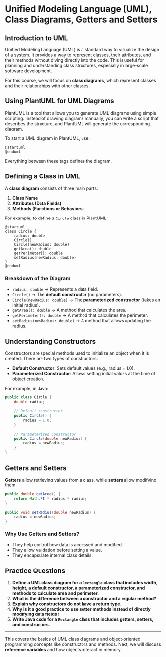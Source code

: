 # Unified Modeling Language (UML), Class Diagrams, Getters and Setters

## Introduction to UML

Unified Modeling Language (UML) is a standard way to visualize the design of a system. It provides a way to represent classes, their attributes, and their methods without diving directly into the code. This is useful for planning and understanding class structures, especially in large-scale software development.

For this course, we will focus on **class diagrams**, which represent classes and their relationships with other classes.

## Using PlantUML for UML Diagrams

PlantUML is a tool that allows you to generate UML diagrams using simple scripting. Instead of drawing diagrams manually, you can write a script that describes the structure, and PlantUML will generate the corresponding diagram.

To start a UML diagram in PlantUML, use:
```plaintext
@startuml
@enduml
```
Everything between these tags defines the diagram.

## Defining a Class in UML

A **class diagram** consists of three main parts:
1. **Class Name**
2. **Attributes (Data Fields)**
3. **Methods (Functions or Behaviors)**

For example, to define a `Circle` class in PlantUML:

```plaintext
@startuml
class Circle {
    radius: double
    Circle()
    Circle(newRadius: double)
    getArea(): double
    getPerimeter(): double
    setRadius(newRadius: double)
}
@enduml
```

### Breakdown of the Diagram
- `radius: double` → Represents a data field.
- `Circle()` → The **default constructor** (no parameters).
- `Circle(newRadius: double)` → The **parameterized constructor** (takes an initial radius).
- `getArea(): double` → A method that calculates the area.
- `getPerimeter(): double` → A method that calculates the perimeter.
- `setRadius(newRadius: double)` → A method that allows updating the radius.

## Understanding Constructors

Constructors are special methods used to initialize an object when it is created. There are two types of constructors:
- **Default Constructor**: Sets default values (e.g., radius = 1.0).
- **Parameterized Constructor**: Allows setting initial values at the time of object creation.

For example, in Java:
```java
public class Circle {
    double radius;
    
    // Default constructor
    public Circle() {
        radius = 1.0;
    }
    
    // Parameterized constructor
    public Circle(double newRadius) {
        radius = newRadius;
    }
}
```

## Getters and Setters

**Getters** allow retrieving values from a class, while **setters** allow modifying them.

```java
public double getArea() {
    return Math.PI * radius * radius;
}

public void setRadius(double newRadius) {
    radius = newRadius;
}
```

### Why Use Getters and Setters?
- They help control how data is accessed and modified.
- They allow validation before setting a value.
- They encapsulate internal class details.

## Practice Questions

1. **Define a UML class diagram for a `Rectangle` class that includes width, height, a default constructor, a parameterized constructor, and methods to calculate area and perimeter.**
2. **What is the difference between a constructor and a regular method?**
3. **Explain why constructors do not have a return type.**
4. **Why is it a good practice to use setter methods instead of directly modifying data fields?**
5. **Write Java code for a `Rectangle` class that includes getters, setters, and constructors.**

---
This covers the basics of UML class diagrams and object-oriented programming concepts like constructors and methods. Next, we will discuss **reference variables** and how objects interact in memory.

